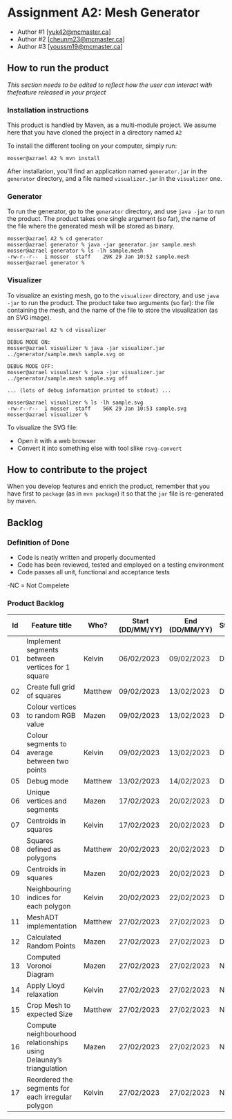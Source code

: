 # Assignment A2: Mesh Generator

  - Author #1 [yuk42@mcmaster.ca]
  - Author #2 [cheunm23@mcmaster.ca]
  - Author #3 [youssm19@mcmaster.ca]

## How to run the product

_This section needs to be edited to reflect how the user can interact with thefeature released in your project_

### Installation instructions

This product is handled by Maven, as a multi-module project. We assume here that you have cloned the project in a directory named `A2`

To install the different tooling on your computer, simply run:

```
mosser@azrael A2 % mvn install
```

After installation, you'll find an application named `generator.jar` in the `generator` directory, and a file named `visualizer.jar` in the `visualizer` one. 

### Generator

To run the generator, go to the `generator` directory, and use `java -jar` to run the product. The product takes one single argument (so far), the name of the file where the generated mesh will be stored as binary.

```
mosser@azrael A2 % cd generator 
mosser@azrael generator % java -jar generator.jar sample.mesh
mosser@azrael generator % ls -lh sample.mesh
-rw-r--r--  1 mosser  staff    29K 29 Jan 10:52 sample.mesh
mosser@azrael generator % 
```

### Visualizer

To visualize an existing mesh, go to the `visualizer` directory, and use `java -jar` to run the product. The product take two arguments (so far): the file containing the mesh, and the name of the file to store the visualization (as an SVG image).

```
mosser@azrael A2 % cd visualizer 

DEBUG MODE ON:
mosser@azrael visualizer % java -jar visualizer.jar ../generator/sample.mesh sample.svg on

DEBUG MODE OFF:
mosser@azrael visualizer % java -jar visualizer.jar ../generator/sample.mesh sample.svg off

... (lots of debug information printed to stdout) ...

mosser@azrael visualizer % ls -lh sample.svg
-rw-r--r--  1 mosser  staff    56K 29 Jan 10:53 sample.svg
mosser@azrael visualizer %
```
To visualize the SVG file:

  - Open it with a web browser
  - Convert it into something else with tool slike `rsvg-convert`

## How to contribute to the project

When you develop features and enrich the product, remember that you have first to `package` (as in `mvn package`) it so that the `jar` file is re-generated by maven.

## Backlog


### Definition of Done
- Code is neatly written and properly documented
- Code has been reviewed, tested and employed on a testing environment
- Code passes all unit, functional and acceptance tests

-NC = Not Compelete

### Product Backlog

| Id | Feature title | Who? | Start (DD/MM/YY) | End (DD/MM/YY) | Status |
|:--:|---------------|------|-------|-----|--------|
|  01  | Implement segments between vertices for 1 square | Kelvin  |  06/02/2023  | 09/02/2023 |  Done  |
|  02  | Create full grid of squares | Matthew  |  09/02/2023  | 13/02/2023 |  Done  |
|  03  | Colour vertices to random RGB value | Mazen  |  09/02/2023  | 13/02/2023 |  Done  |
|  04  | Colour segments to average between two points | Kelvin  |  09/02/2023  | 13/02/2023 |  Done  |
|  05  | Debug mode | Matthew  |  13/02/2023  | 14/02/2023 |  Done  |
|  06  | Unique vertices and segments | Mazen  |  17/02/2023  | 20/02/2023 |  Done  |
|  07  | Centroids in squares | Kelvin  |  17/02/2023  | 20/02/2023 |  Done  |
|  08  | Squares defined as polygons | Matthew  |  20/02/2023  | 20/02/2023 |  Done  |
|  09  | Centroids in squares | Mazen  |  20/02/2023  | 20/02/2023 |  Done  |
|  10  | Neighbouring indices for each polygon | Kelvin  |  20/02/2023  | 22/02/2023 |  Done  |
|  11  | MeshADT implementation | Matthew  |  27/02/2023  | 27/02/2023 |  Done  |
|  12  | Calculated Random Points  | Mazen  |  27/02/2023  | 27/02/2023 | Done   |
|  13  | Computed Voronoi Diagram  | Mazen  |  27/02/2023  | 27/02/2023 |  NC |
|  14  | Apply Lloyd relaxation  | Kelvin  |  27/02/2023  | 27/02/2023 |  NC  |
|  15  | Crop Mesh to expected Size  | Matthew  |  27/02/2023  | 27/02/2023 |  NC  |
|  16  | Compute neighbourhood relationships using Delaunay’s triangulation  | Mazen  |  27/02/2023  | 27/02/2023 |  NC  |
|  17  | Reordered the segments for each irregular polygon  | Kelvin  |  27/02/2023  | 27/02/2023 |  NC  |

